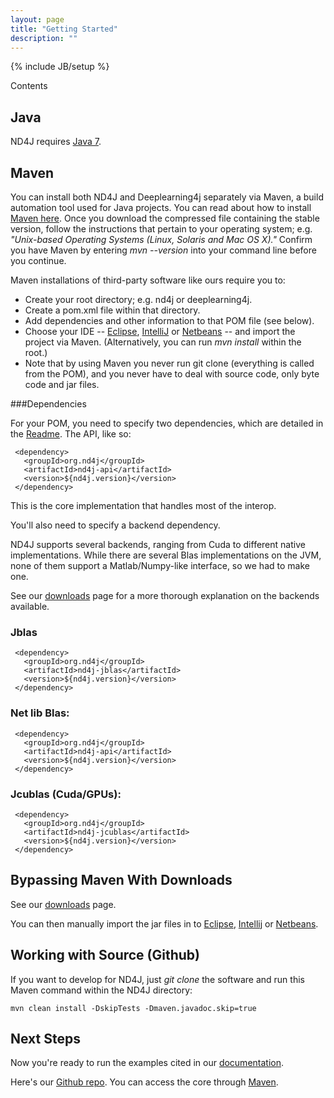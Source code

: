 ```yaml
---
layout: page
title: "Getting Started"
description: ""
---
```

{% include JB/setup %}

Contents



## Java

ND4J requires [Java 7](http://www.oracle.com/technetwork/java/javase/downloads/jdk7-downloads-1880260.html).

## Maven

You can install both ND4J and Deeplearning4j separately via Maven, a build automation tool used for Java projects. You can read about how to install [Maven here](https://maven.apache.org/download.cgi). Once you download the compressed file containing the stable version, follow the instructions that pertain to your operating system; e.g. *"Unix-based Operating Systems (Linux, Solaris and Mac OS X)."* Confirm you have Maven by entering *mvn --version* into your command line before you continue. 

Maven installations of third-party software like ours require you to: 

* Create your root directory; e.g. nd4j or deeplearning4j.
* Create a pom.xml file within that directory.
* Add dependencies and other information to that POM file (see below).
* Choose your IDE -- [Eclipse](http://books.sonatype.com/m2eclipse-book/reference/creating-sect-importing-projects.html), [IntelliJ](https://www.jetbrains.com/idea/help/importing-project-from-maven-model.html) or [Netbeans](http://wiki.netbeans.org/MavenBestPractices) -- and import the project via Maven. (Alternatively, you can run *mvn install* within the root.)
* Note that by using Maven you never run git clone (everything is called from the POM), and you never have to deal with source code, only byte code and jar files.  

###Dependencies

For your POM, you need to specify two dependencies, which are detailed in the [Readme](https://github.com/SkymindIO/nd4j/blob/master/README.md). The API, like so:

	 <dependency>
	   <groupId>org.nd4j</groupId>
	   <artifactId>nd4j-api</artifactId>
	   <version>${nd4j.version}</version>
	 </dependency>

This is the core implementation that handles most of the interop.

You'll also need to specify a backend dependency. 

ND4J supports several backends, ranging from Cuda to different native implementations. While there are several Blas implementations on the JVM, none of them support a Matlab/Numpy-like interface, so we had to make one. 

See our [downloads](http://nd4j.org/downloads.html) page for a more thorough explanation on the backends available.
    
### Jblas

	 <dependency>
	   <groupId>org.nd4j</groupId>
	   <artifactId>nd4j-jblas</artifactId>
	   <version>${nd4j.version}</version>
	 </dependency>
  
### Net lib Blas:
 
	 <dependency>
	   <groupId>org.nd4j</groupId>
	   <artifactId>nd4j-api</artifactId>
	   <version>${nd4j.version}</version>
	 </dependency>

### Jcublas (Cuda/GPUs):

	 <dependency>
	   <groupId>org.nd4j</groupId>
	   <artifactId>nd4j-jcublas</artifactId>
	   <version>${nd4j.version}</version>
	 </dependency>

## Bypassing Maven With Downloads

See our [downloads](http://nd4j.org/downloads.html) page.

You can then manually import the jar files in to [Eclipse](http://stackoverflow.com/questions/3280353/how-to-import-a-jar-in-eclipse), [Intellij](http://stackoverflow.com/questions/1051640/correct-way-to-add-lib-jar-to-an-intellij-idea-project) or [Netbeans](http://gpraveenkumar.wordpress.com/2009/06/17/abc-to-import-a-jar-file-in-netbeans-6-5/).

## Working with Source (Github)

If you want to develop for ND4J, just *git clone* the software and run this Maven command within the ND4J directory:

    mvn clean install -DskipTests -Dmaven.javadoc.skip=true

## Next Steps

Now you're ready to run the examples cited in our [documentation](../elementwise.html).

Here's our [Github repo](https://github.com/SkymindIO/nd4j). You can access the core through [Maven](http://maven.apache.org/download.cgi).
